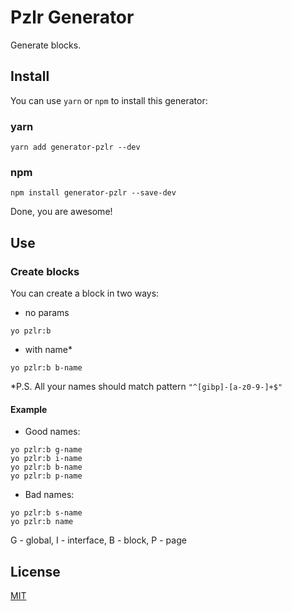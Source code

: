 Pzlr Generator
==============

Generate blocks.

## Install

You can use `yarn` or `npm` to install this generator:

### yarn
```
yarn add generator-pzlr --dev
```

### npm
```
npm install generator-pzlr --save-dev
```

Done, you are awesome!

## Use

### Create blocks

You can create a block in two ways:

* no params

```
yo pzlr:b
```

* with name*

```
yo pzlr:b b-name
```

*P.S. All your names should match pattern `"^[gibp]-[a-z0-9-]+$"`

#### Example

* Good names:

```
yo pzlr:b g-name
yo pzlr:b i-name
yo pzlr:b b-name
yo pzlr:b p-name
```

* Bad names:

```
yo pzlr:b s-name
yo pzlr:b name
```

G - global, I - interface, B - block, P - page

## License

[MIT](https://github.com/pzlr/generator-pzlr/blob/master/LICENSE)
